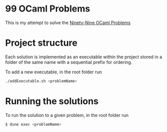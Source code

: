 # 99 OCaml Problems
This is my attempt to solve the [Ninety-Nine OCaml Problems](https://ocaml.org/problems)

# Project structure
Each solution is implemented as an executable within the project stored in a folder of the same name with a sequential prefix for ordering.

To add a new executable, in the root folder run

```bash
./addExecutable.sh <problemName>
```

# Running the solutions
To run the solution to a given problem, in the root folder run

```bash
$ dune exec <problemName>
```
